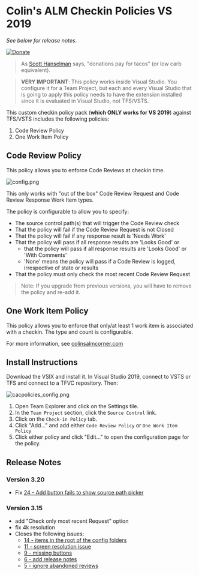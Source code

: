 # Colin's ALM Checkin Policies VS 2019

_See below for release notes._

[![Donate](https://raw.githubusercontent.com/colindembovsky/cols-agent-tasks/master/images/donate.png)](https://www.paypal.me/ColinDembovsky/5)

> As [Scott Hanselman](http://www.hanselman.com/) says, "donations pay for tacos" (or low carb equivalent).

> **VERY IMPORTANT**: This policy works inside Visual Studio. You configure it for a Team Project, but each and every Visual Studio that is going to apply this policy needs to have the extension installed since it is evaluated in Visual Studio, not TFS/VSTS.

This custom checkin policy pack (**which ONLY works for VS 2019**) against TFS/VSTS includes the following policies:
1. Code Review Policy
1. One Work Item Policy

## Code Review Policy
This policy allows you to enforce Code Reviews at checkin time.

![config.png](config.png)

This only works with "out of the box" Code Review Request and Code Review Response Work Item types.

The policy is configurable to allow you to specify:
- The source control path(s) that will trigger the Code Review check
- That the policy will fail if the Code Review Request is not Closed
- That the policy will fail if any response result is 'Needs Work'
- That the policy will pass if all response results are 'Looks Good' or 
    - that the policy will pass if all response results are 'Looks Good' or 'With Comments'
    - 'None' means the policy will pass if a Code Review is logged, irrespective of state or results
- That the policy must only check the most recent Code Review Request

> Note: If you upgrade from previous versions, you will have to remove the policy and re-add it.

## One Work Item Policy

This policy allows you to enforce that only/at least 1 work item is associated with a checkin. The type and count is configurable.

For more information, see [colinsalmcorner.com](http://colinsalmcorner.com)

## Install Instructions

Download the VSIX and install it. In Visual Studio 2019, connect to VSTS or TFS and connect to a TFVC repository. Then:

![cacpolicies_config.png](cacpolicies_config.png)

1. Open Team Explorer and click on the Settings tile.
1. In the `Team Project` section, click the `Source Control` link.
1. Click on the `Check-in Policy` tab.
1. Click "Add..." and add either `Code Review Policy` or `One Work Item Policy`
1. Click either policy and click "Edit..." to open the configuration page for the policy.

## Release Notes
### Version 3.20
- Fix [24 - Add button fails to show source path picker](https://github.com/colindembovsky/ColinsALMCornerCheckinPolicies/issues/24)

### Version 3.15
- add "Check only most recent Request" option
- fix 4k resolution
- Closes the following issues:
    - [14 - items in the root of the config folders](https://github.com/colindembovsky/ColinsALMCornerCheckinPolicies/issues/14)
    - [11 - screen resolution issue](https://github.com/colindembovsky/ColinsALMCornerCheckinPolicies/issues/11)
    - [9 - missing buttons](https://github.com/colindembovsky/ColinsALMCornerCheckinPolicies/issues/9)
    - [6 - add release notes](https://github.com/colindembovsky/ColinsALMCornerCheckinPolicies/issues/6)
    - [5 - ignore abandoned reviews](https://github.com/colindembovsky/ColinsALMCornerCheckinPolicies/issues/5)